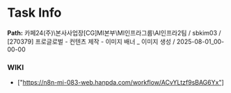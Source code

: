 # Task Info

**Path:** 카페24(주)\본사사업장\[CG]MI본부\MI인프라그룹\AI인프라2팀 / sbkim03 / [270379] 프로글로벌 - 컨텐츠 제작 - 이미지 배너 _ 이미지 생성 / 2025-08-01_00-00-00

### WIKI
- ["https://n8n-mi-083-web.hanpda.com/workflow/ACvYLtzf9sBAG6Yx"]

